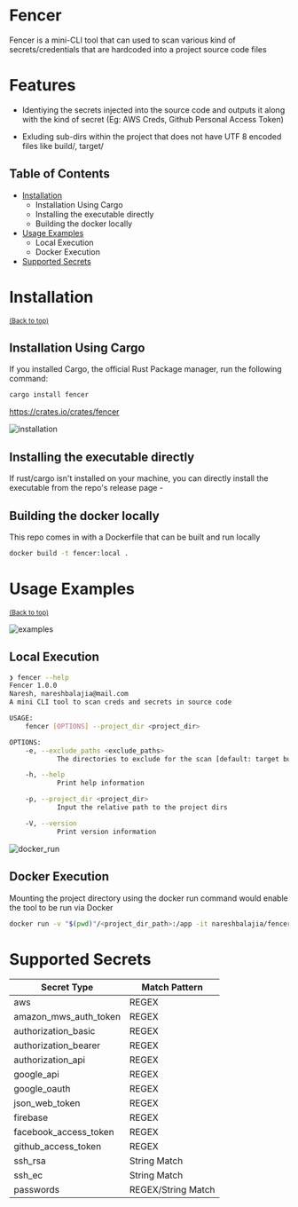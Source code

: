 # Fencer


Fencer is a mini-CLI tool that can used to scan various kind of secrets/credentials that are hardcoded into a project source code files

# Features

- Identiying the secrets injected into the source code and outputs it along with the kind of secret (Eg: AWS Creds, Github Personal Access Token)

- Exluding sub-dirs within the project that does not have UTF 8 encoded files like build/, target/

## Table of Contents

- [Installation](#installation)
  - Installation Using Cargo
  - Installing the executable directly
  - Building the docker locally
- [Usage Examples](#usage)
  - Local Execution
  - Docker Execution
- [Supported Secrets](#supported_secrets)


# Installation
<sup>[(Back to top)](#table-of-contents)</sup>

## Installation Using Cargo

If you installed Cargo, the official Rust Package manager, run the following command:

```sh
cargo install fencer
```

https://crates.io/crates/fencer

![installation](https://user-images.githubusercontent.com/9593102/182124350-8c1724ec-de08-4ff8-a7ef-67714156ae8e.gif)


## Installing the executable directly

If rust/cargo isn't installed on your machine, you can directly install the executable from the repo's release page
    - <Coming Soon>

## Building the docker locally

This repo comes in with a Dockerfile that can be built and run locally

```sh
docker build -t fencer:local .
```


# Usage Examples
<sup>[(Back to top)](#table-of-contents)</sup>
  
![examples](https://user-images.githubusercontent.com/9593102/182124413-7752f066-9446-42de-93b3-29d7b2b2eeb6.gif)

## Local Execution

```bash
❯ fencer --help
Fencer 1.0.0
Naresh, nareshbalajia@mail.com
A mini CLI tool to scan creds and secrets in source code

USAGE:
    fencer [OPTIONS] --project_dir <project_dir>

OPTIONS:
    -e, --exclude_paths <exclude_paths>
            The directories to exclude for the scan [default: target build .git]

    -h, --help
            Print help information

    -p, --project_dir <project_dir>
            Input the relative path to the project dirs

    -V, --version
            Print version information
```

![docker_run](https://user-images.githubusercontent.com/9593102/182124538-02420ddf-0641-4b5c-b597-e4750e190109.gif)

## Docker Execution
Mounting the project directory using the docker run command would enable the tool to be run via Docker


```bash
docker run -v "$(pwd)"/<project_dir_path>:/app -it nareshbalajia/fencer:latest --project_dir /app
```

# Supported Secrets

| Secret Type | Match Pattern |
| --- | --- |
| aws | REGEX |
| amazon_mws_auth_token | REGEX |
| authorization_basic | REGEX |
| authorization_bearer | REGEX |
| authorization_api | REGEX |
| google_api | REGEX |
| google_oauth | REGEX |
| json_web_token | REGEX |
| firebase | REGEX |
| facebook_access_token | REGEX |
| github_access_token | REGEX |
| ssh_rsa | String Match |
| ssh_ec | String Match |
| passwords | REGEX/String Match |
